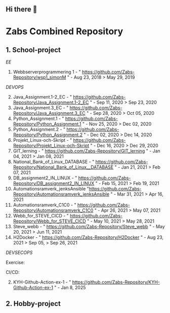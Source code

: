 ## Hi there 👋

<!--

**Here are some ideas to get you started:**

🙋‍♀️ A short introduction - what is your organization all about?
🌈 Contribution guidelines - how can the community get involved?
👩‍💻 Useful resources - where can the community find your docs? Is there anything else the community should know?
🍿 Fun facts - what does your team eat for breakfast?
🧙 Remember, you can do mighty things with the power of [Markdown](https://docs.github.com/github/writing-on-github/getting-started-with-writing-and-formatting-on-github/basic-writing-and-formatting-syntax)
-->


# Zabs Combined Repository


## 1. School-project

*EE*
1. Webbserverprogrammering 1 - "  https://github.com/Zabs-Repository/wsp1_simonM  "                  -  Aug 23, 2018  >  May 29, 2019

*DEVOPS*

2. Java_Assignment.1-2_EC   -   "  https://github.com/Zabs-Repository/Java_Assignment.1-2_EC   "                 -     Sep 11, 2020  >  Sep 23, 2020
3. Java_Assignment.3_EC     -   "  https://github.com/Zabs-Repository/Java_Assignment.3_EC     "                 -     Sep 28, 2020  >  Oct 05, 2020
4. Python_Assignment.1      -   "  https://github.com/Zabs-Repository/Python_Assignment.1      "                 -     Nov 25, 2020  >  Dec 02, 2020  
5. Python_Assignment.2      -   "  https://github.com/Zabs-Repository/Python_Assignment.2      "                 -     Dec 02, 2020  >  Dec 14, 2020
6. Projekt_Linux-och-Skript -   "  https://github.com/Zabs-Repository/Projekt_Linux-och-Skript "                 -     Dec 16, 2020  >  Dec 29, 2020
7. GIT_lerning              -   " https://github.com/Zabs-Repository/GIT_lerning               "                 -     Jan 04, 2021  >  Jan 08, 2021
8. National_Bank_of_Linux_DATABASE - " https://github.com/Zabs-Repository/National_Bank_of_Linux__DATABASE "     -     Jan 21, 2021  >  Feb 07, 2021
9. DB_assignment2_IN_LINUX  -   " https://github.com/Zabs-Repository/DB_assignment2_IN_LINUX  "                  -     Feb 15, 2021  >  Feb 19, 2021 
10. Automationsramverk_jenksAnsible    "https://github.com/Zabs-Repository/Automationsramverk_jenksAnsible  "    -     Mar 31, 2021  >  Apr 16, 2021
11. Automationsramverk_C1C0 -   " https://github.com/Zabs-Repository/Automationsramverk_C1C0  "                  -     Apr 26, 2021  >  May 07, 2021
12. Webb_for_STEVE_CICD     -   " https://github.com/Zabs-Repository/Webb_for_STEVE_CICD "                       -     May 10, 2021  >  May 28, 2021
13. Steve_webb              -   " https://github.com/Zabs-Repository/Steve_webb "                                -     May 20, 2021  >  Jun 11, 2021
14. H2Docker                -   " https://github.com/Zabs-Repository/H2Docker "                                  -     Aug 23, 2021 > Sep 05, >  Sep 26, 2021


*DEVSECOPS*

Exercise:

CI/CD:

2. KYH-Github-Action-ex-1 - " https://github.com/Zabs-Repository/KYH-Github-Action-ex-1 " - Jan 8, 2025 

## 2. Hobby-project
